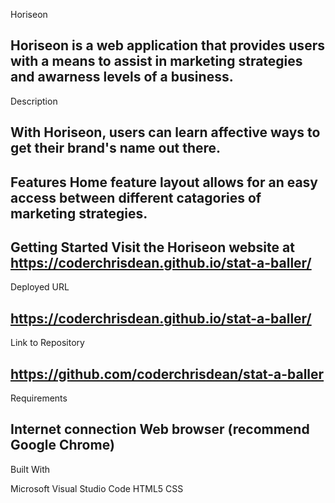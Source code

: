 Horiseon

Horiseon is a web application that provides users with a means to assist in marketing strategies and awarness levels of a business.
---
Description

With Horiseon, users can learn affective ways to get their brand's name out there.
---
Features
Home feature layout allows for an easy access between different catagories of marketing strategies.
---
Getting Started
Visit the Horiseon website at https://coderchrisdean.github.io/stat-a-baller/
---
Deployed URL

https://coderchrisdean.github.io/stat-a-baller/
---
Link to Repository

https://github.com/coderchrisdean/stat-a-baller
---
Requirements

Internet connection
Web browser (recommend Google Chrome)
---
Built With

Microsoft Visual Studio Code
HTML5
CSS
